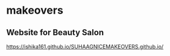 # makeovers
## Website for Beauty Salon
 https://ishika161.github.io/SUHAAGNICEMAKEOVERS.github.io/
